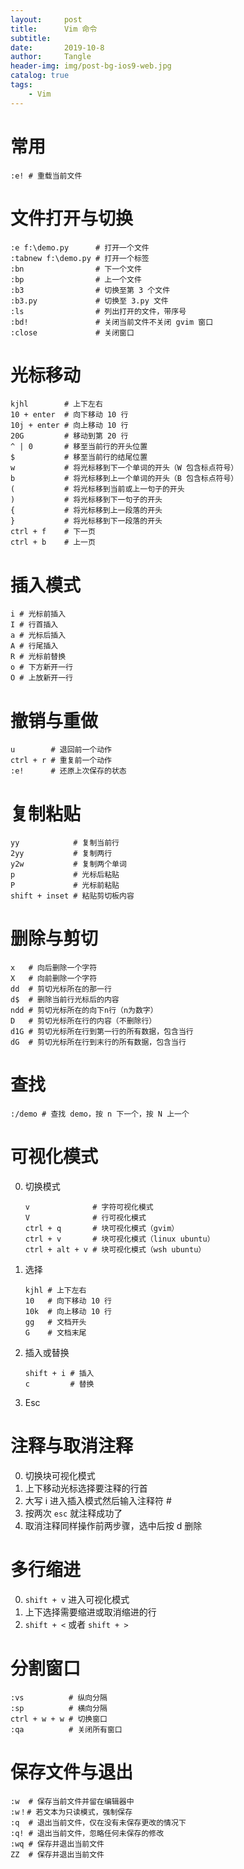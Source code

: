 ```yaml
---
layout:     post
title:      Vim 命令
subtitle:
date:       2019-10-8
author:     Tangle
header-img: img/post-bg-ios9-web.jpg
catalog: true
tags:
    - Vim
---
```


# 常用

```
:e! # 重载当前文件
```

# 文件打开与切换

```
:e f:\demo.py      # 打开一个文件
:tabnew f:\demo.py # 打开一个标签
:bn                # 下一个文件
:bp                # 上一个文件
:b3                # 切换至第 3 个文件
:b3.py             # 切换至 3.py 文件
:ls                # 列出打开的文件，带序号
:bd!               # 关闭当前文件不关闭 gvim 窗口
:close             # 关闭窗口
```

# 光标移动

```
kjhl        # 上下左右
10 + enter  # 向下移动 10 行
10j + enter # 向上移动 10 行
20G         # 移动到第 20 行
^ | 0       # 移至当前行的开头位置
$           # 移至当前行的结尾位置
w           # 将光标移到下一个单词的开头（W 包含标点符号）
b           # 将光标移到上一个单词的开头（B 包含标点符号）
(           # 将光标移到当前或上一句子的开头
)           # 将光标移到下一句子的开头
{           # 将光标移到上一段落的开头
}           # 将光标移到下一段落的开头
ctrl + f    # 下一页
ctrl + b    # 上一页
```

# 插入模式

```
i # 光标前插入
I # 行首插入
a # 光标后插入
A # 行尾插入
R # 光标前替换
o # 下方新开一行
O # 上放新开一行
```

# 撤销与重做

```
u        # 退回前一个动作
ctrl + r # 重复前一个动作
:e!      # 还原上次保存的状态
```

# 复制粘贴

```
yy            # 复制当前行
2yy           # 复制两行
y2w           # 复制两个单词
p             # 光标后粘贴
P             # 光标前粘贴
shift + inset # 粘贴剪切板内容
```

# 删除与剪切

```
x   # 向后删除一个字符
X   # 向前删除一个字符
dd  # 剪切光标所在的那一行
d$  # 删除当前行光标后的内容
ndd # 剪切光标所在的向下n行（n为数字）
D   # 剪切光标所在行的内容（不删除行）
d1G # 剪切光标所在行到第一行的所有数据，包含当行
dG  # 剪切光标所在行到末行的所有数据，包含当行
```

# 查找

```
:/demo # 查找 demo，按 n 下一个，按 N 上一个
```

# 可视化模式

0. 切换模式
    ```
    v              # 字符可视化模式
    V              # 行可视化模式
    ctrl + q       # 块可视化模式（gvim）
    ctrl + v       # 块可视化模式（linux ubuntu）
    ctrl + alt + v # 块可视化模式（wsh ubuntu）
    ```
0. 选择
    ```
    kjhl # 上下左右
    10   # 向下移动 10 行
    10k  # 向上移动 10 行
    gg   # 文档开头
    G    # 文档末尾
    ```
0. 插入或替换
    ```
    shift + i # 插入
    c         # 替换
    ```
0. Esc

# 注释与取消注释

0. 切换块可视化模式
0. 上下移动光标选择要注释的行首
0. 大写 i 进入插入模式然后输入注释符 #
0. 按两次 `esc` 就注释成功了
0. 取消注释同样操作前两步骤，选中后按 d 删除

# 多行缩进

0. `shift + v` 进入可视化模式
0. 上下选择需要缩进或取消缩进的行
0. `shift + <` 或者 `shift + >`

# 分割窗口

```
:vs          # 纵向分隔
:sp          # 横向分隔
ctrl + w + w # 切换窗口
:qa          # 关闭所有窗口
```

# 保存文件与退出

```
:w  # 保存当前文件并留在编辑器中
:w！# 若文本为只读模式，强制保存
:q  # 退出当前文件，仅在没有未保存更改的情况下
:q! # 退出当前文件，忽略任何未保存的修改
:wq # 保存并退出当前文件
ZZ  # 保存并退出当前文件
```
